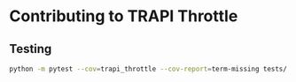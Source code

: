 # Contributing to TRAPI Throttle

## Testing

```bash
python -m pytest --cov=trapi_throttle --cov-report=term-missing tests/
```
